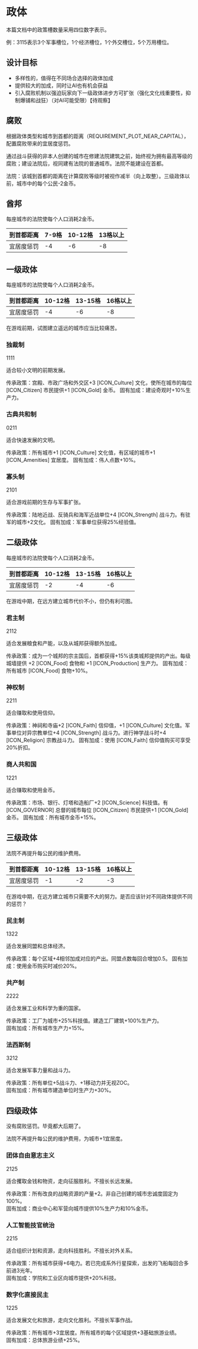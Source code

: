 # 政体

本篇文档中的政策槽数量采用四位数字表示。

例：3115表示3个军事槽位，1个经济槽位，1个外交槽位，5个万用槽位。

## 设计目标

- 多样性的，值得在不同场合选择的政体加成
- 提供较大的加成，同时让AI也有机会获益
- 引入腐败机制以强迫玩家向下一级政体进步方可扩张（强化文化线重要性，抑制爆铺和战狂）（对AI可能受限）【待观察】

## 腐败

根据政体类型和城市到首都的距离（REQUIREMENT_PLOT_NEAR_CAPITAL），配置腐败带来的宜居度惩罚。

通过战斗获得的非本人创建的城市在修建法院建筑之前，始终视为拥有最高等级的腐败；建设法院后，视同建有法院的普通城市。法院不能建设在首都。

法院：该城到首都的距离在计算腐败等级时被视作减半（向上取整）。三级政体以前，城市中的每个公民-2金币。

## 酋邦

每座城市的法院使每个人口消耗2金币。

|到首都距离|7-9格|10-12格|13格以上|
|---|---|---|---|
|宜居度惩罚|-4|-6|-8|

## 一级政体

每座城市的法院使每个人口消耗2金币。

|到首都距离|10-12格|13-15格|16格以上|
|---|---|---|---|
|宜居度惩罚|-4|-6|-8|

在游戏前期，试图建立遥远的城市应当比较痛苦。

### 独裁制

1111

适合较小文明的前期发展。

传承政策：宫殿、市政广场和外交区+3 [ICON_Culture] 文化，使所在城市的每位 [ICON_Citizen] 市民提供+1 [ICON_Gold] 金币。
固有加成：建设奇观时+10%生产力。

### 古典共和制

0211

适合快速发展的文明。

传承政策：所有城市+1 [ICON_Culture] 文化值，有区域的城市+1 [ICON_Amenities] 宜居度。
固有加成：伟人点数+10%。

### 寡头制

2101

适合游戏前期的生存与军事扩张。

传承政策：陆地近战、反骑兵和海军近战单位+4 [ICON_Strength] 战斗力。有驻军的城市+2文化。
固有加成：军事单位获得25%经验值。

## 二级政体

每座城市的法院使每个人口消耗2金币。

|到首都距离|10-12格|13-15格|16格以上|
|---|---|---|---|
|宜居度惩罚|-2|-4|-6|

在游戏中期，在远方建立城市代价不小，但仍有利可图。

### 君主制

2112

适合发展粮食和产能，以及从城邦获得额外加成。

传承政策：成为一个城邦的宗主国后，首都获得+15%该类城邦提供的产出。每级城墙提供 +2 [ICON_Food] 食物和 +1 [ICON_Production] 生产力。
固有加成：所有城市 [ICON_Food] 食物+10%。

### 神权制

2211

适合赚取和使用信仰。

传承政策：神祠和寺庙+2 [ICON_Faith] 信仰值，+1 [ICON_Culture] 文化值。军事单位对异宗教单位+4 [ICON_Strength] 战斗力。进行神学战斗时+4 [ICON_Religion] 宗教战斗力。
固有加成：使用 [ICON_Faith] 信仰值购买可享受20%折扣。

### 商人共和国

1221

适合赚取和使用金币。

传承政策：市场、银行、灯塔和造船厂+2 [ICON_Science] 科技值。有 [ICON_GOVERNOR] 总督的城市每位 [ICON_Citizen] 市民提供+1 [ICON_Gold] 金币。
固有加成：所有城市金币+15%。

## 三级政体

法院不再提升每公民的维护费用。

|到首都距离|10-12格|13-15格|16格以上|
|---|---|---|---|
|宜居度惩罚|-1|-2|-3|

在游戏中期，在远方建立城市只需要不大的努力。是否应该针对不同政体提供不同的惩罚？

### 民主制

1322

适合发展同盟和总体经济。

传承政策：每个区域+4相邻加成对应的产出。同盟点数每回合增加0.5。 
固有加成：使用金币购买时减价20%。

### 共产制

2222

适合发展工业和科学为重的国家。

传承政策：工厂为城市+25%科技值。建造工厂建筑+100%生产力。  
固有加成：所有城市生产力+15%。

### 法西斯制

3212

适合发展军事力量和战斗力。

传承政策：所有单位+5战斗力、+1移动力并无视ZOC。  
固有加成：所有城市建造单位时生产力+30%。

## 四级政体

没有腐败惩罚。毕竟都大后期了。

法院不再提升每公民的维护费用，为城市+1宜居度。

### 团体自由意志主义

2125

适合攫取金钱和物资，走向征服胜利。不擅长长远发展。

传承政策：所有改良的战略资源的产量+2。非自己创建的城市忠诚度固定为100%。  
固有加成：商业中心和军营向城市提供10%生产力和10%金币。

### 人工智能技官统治

2215

适合组织计划和资源，走向科技胜利。不擅长对外关系。

传承政策：所有城市获得+6电力。若已完成系外行星探索，出发的飞船每回合多前进3光年。  
固有加成：学院和工业区向城市提供+20%科技。

### 数字化直接民主

1225

适合发展文化和旅游，走向文化胜利。不擅长军事作战。

传承政策：所有城市+3宜居度。所有城市的每个区域提供+3基础旅游业绩。  
固有加成：总体旅游业绩+25%。